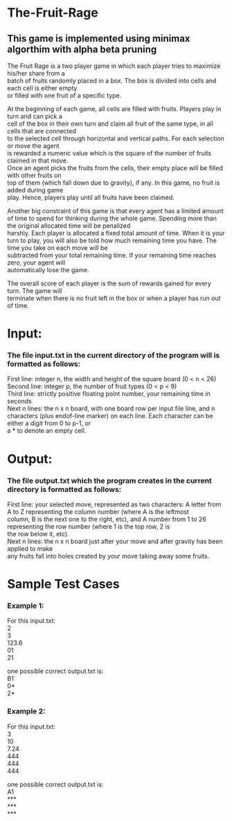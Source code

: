# The-Fruit-Rage 
## This game is implemented using minimax algorthim with alpha beta pruning

The	Fruit	Rage	is	a	two	player	game	in	which	each	player	tries	to	maximize	his/her	share	from	a	
batch of	fruits randomly	placed	in	a	box.	The	box	is	divided	into	cells	and	each	cell	is	either	empty	
or	filled	with	one	fruit	of	a	specific	type.

At	the	beginning	of	each	game,	all	cells	are	filled	with	fruits.	Players	play	in	turn	and	can	pick	a	
cell	of	the	box	in	their	own	turn	and	claim	all	fruit	of	the	same	type,	in	all	cells	that	are	connected	
to	the	selected	cell	through	horizontal	and	vertical	paths.	For	each	selection	or	move	the	agent	
is	rewarded	a	numeric	value	which	is	the	square	of	the	number	of	fruits	claimed	in	that	move.	
Once	an	agent	picks	the	fruits	from	the	cells,	their	empty	place	will	be	filled	with	other	fruits	on	
top	of	them (which	fall	down	due	to	gravity),	if	any. In	this game,	no	fruit	is	added	during	game	
play.	Hence,	players	play	until	all	fruits	have	been	claimed.

Another	big	constraint	of	this	game	is	that	every	agent	has	a	limited	amount	of	time	to	spend	for	
thinking	during	the	whole	game.	Spending	more	than	the	original	allocated	time	will	be	penalized	
harshly. Each	player	is	allocated	a	fixed	total	amount	of	time.	When	it	is	your	turn	to	play,	you	
will	also	be	told	how	much	remaining	time	you	have.	The	time	you	take	on	each	move	will	be	
subtracted	from	your	total	remaining	time.	If	your	remaining	time	reaches	zero,	your	agent	will	
automatically	lose	the	game.

The	 overall	 score	 of	 each	 player	 is the	 sum	 of	 rewards	 gained	 for	 every	 turn.	 The	 game	 will	
terminate	when	there	is	no	fruit	left	in	the	box or	when	a	player	has	run	out	of	time.	

# Input: 

### The	file	input.txt in the	current	directory	of the program	will	is formatted	as	follows:

First	line:	 integer	n,	the	width	and	height	of	the	square	board (0	<	n	< 26)<br>
Second	line:	 integer p,	the	number	of	fruit	types	(0	<	p	< 9)<br>
Third line:	 strictly	positive	floating	point	number,	your	remaining	time	in	seconds<br>
Next	n	lines:	 the	n	x	n	board,	with	one	board	row	per	input	file	line,	and	n	characters	(plus	endof-line
marker)	on	each	line.	Each	character	can	be	either	a	digit	from	0	to	p-1,	or	
a	*	to	denote	an	empty	cell.

# Output:	

### The	file	output.txt which the	program	creates	in the	current	directory	is formatted	as	follows:

First	line:	 your	selected	move,	represented	as	two	characters:	
A	letter from	A	 to	Z	 representing	 the	column	number	 (where	A	is	 the	leftmost	
column,	B	is	the	next	one	to	the	right,	etc), and
A	number from	1	to	26	representing	the	row	number	(where	1	is	the	top	row,	2	is	
the	row	below	it,	etc).<br>
Next	n	lines:	 the	n	x	n	board	just	after	your	move	and	after	gravity	has	been	applied	to	make	
any	 fruits	 fall	into	 holes	 created	 by	your	move	 taking	away	 some	 fruits.

# Sample Test Cases

### Example	1:
For	this	input.txt:<br>
2<br>
3<br>
123.6<br>
01<br>
21<br>

one	possible	correct	output.txt	is:<br>
B1<br>
0*<br>
2*<br>

### Example	2:
For	this	input.txt:<br>
3<br>
10<br>
7.24<br>
444<br>
444<br>
444<br>

one	possible	correct	output.txt	is:<br>
A1<br>
***<br>
***<br>
***<br>
